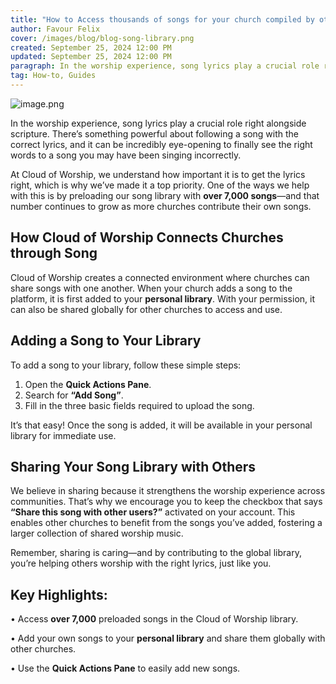 ```yaml
---
title: "How to Access thousands of songs for your church compiled by others"
author: Favour Felix
cover: /images/blog/blog-song-library.png
created: September 25, 2024 12:00 PM
updated: September 25, 2024 12:00 PM
paragraph: In the worship experience, song lyrics play a crucial role right alongside scripture. There’s something powerful about following a song with the correct lyrics, and it can be incredibly eye-opening to finally see the right words to a song you may have been singing incorrectly.
tag: How-to, Guides
---
```


![image.png](How%20to%20Access%20thousands%20of%20songs%20for%20your%20church%20c%20104c512264dc806fafc3e08c5270ce69/image.png)

In the worship experience, song lyrics play a crucial role right alongside scripture. There’s something powerful about following a song with the correct lyrics, and it can be incredibly eye-opening to finally see the right words to a song you may have been singing incorrectly.

At Cloud of Worship, we understand how important it is to get the lyrics right, which is why we’ve made it a top priority. One of the ways we help with this is by preloading our song library with **over 7,000 songs**—and that number continues to grow as more churches contribute their own songs.

## How Cloud of Worship Connects Churches through Song

Cloud of Worship creates a connected environment where churches can share songs with one another. When your church adds a song to the platform, it is first added to your **personal library**. With your permission, it can also be shared globally for other churches to access and use.

## Adding a Song to Your Library

To add a song to your library, follow these simple steps:

1. Open the **Quick Actions Pane**.
2. Search for **“Add Song”**.
3. Fill in the three basic fields required to upload the song.

It’s that easy! Once the song is added, it will be available in your personal library for immediate use.

## Sharing Your Song Library with Others

We believe in sharing because it strengthens the worship experience across communities. That’s why we encourage you to keep the checkbox that says **“Share this song with other users?”** activated on your account. This enables other churches to benefit from the songs you’ve added, fostering a larger collection of shared worship music.

Remember, sharing is caring—and by contributing to the global library, you’re helping others worship with the right lyrics, just like you.

## Key Highlights:

•	Access **over 7,000** preloaded songs in the Cloud of Worship library.

•	Add your own songs to your **personal library** and share them globally with other churches.

•	Use the **Quick Actions Pane** to easily add new songs.